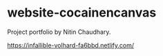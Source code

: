 # website-cocainencanvas

Project portfolio by Nitin Chaudhary.

https://infallible-volhard-fa6bbd.netlify.com/

